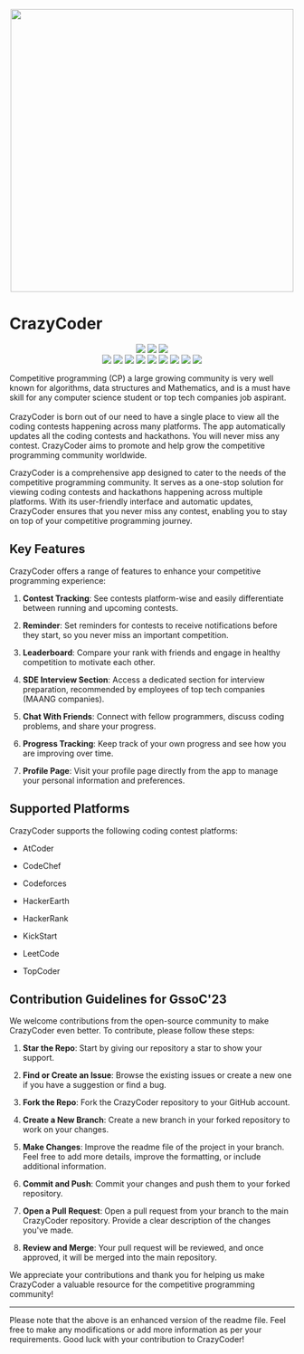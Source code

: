  <p align="center">
 <img src="https://github.com/Yash-Parsana/CrazyCoderApp/assets/77839976/d9197945-46b2-4fe1-893b-a6bfe8f3477b" height= 500 width = 500 />
</p>


# CrazyCoder



<div align="center">
<img src="https://forthebadge.com/images/badges/built-with-love.svg" />
<img src="https://forthebadge.com/images/badges/uses-brains.svg" /> 
<img src="https://forthebadge.com/images/badges/powered-by-responsibility.svg" />
 <br>
 <img src="https://img.shields.io/github/repo-size/Yash-Parsana/CrazyCoderApp?style=for-the-badge" />
 <img src="https://img.shields.io/github/issues/Yash-Parsana/CrazyCoderApp?style=for-the-badge" />
 <img src="https://img.shields.io/github/issues-closed-raw/Yash-Parsana/CrazyCoderApp?style=for-the-badge" />
 <img src="https://img.shields.io/github/issues-pr/Yash-Parsana/CrazyCoderApp?style=for-the-badge" />
 <img src="https://img.shields.io/github/issues-pr-closed-raw/Yash-Parsana/CrazyCoderApp?style=for-the-badge" />
 <img src="https://img.shields.io/github/forks/Yash-Parsana/CrazyCoderApp?style=for-the-badge" />
 <img src="https://img.shields.io/github/stars/Yash-Parsana/CrazyCoderApp?style=for-the-badge" />
 <img src="https://img.shields.io/github/contributors/Yash-Parsana/CrazyCoderApp?style=for-the-badge" />
 <img src="https://img.shields.io/github/last-commit/Yash-Parsana/CrazyCoderApp?style=for-the-badge" />
 </div>


Competitive programming (CP) a large growing community is very well known for algorithms, data structures and Mathematics, and is a must have skill for any computer science student or top tech companies job aspirant.<br>
<br>
CrazyCoder is born out of our need to have a single place to view all the coding contests happening across many platforms. The app automatically updates all the coding contests and hackathons. You will never miss any contest.
CrazyCoder aims to promote and help grow the competitive programming community worldwide.<br>

CrazyCoder is a comprehensive app designed to cater to the needs of the competitive programming community. It serves as a one-stop solution for viewing coding contests and hackathons happening across multiple platforms. With its user-friendly interface and automatic updates, CrazyCoder ensures that you never miss any contest, enabling you to stay on top of your competitive programming journey.

## Key Features

CrazyCoder offers a range of features to enhance your competitive programming experience:

1. **Contest Tracking**: See contests platform-wise and easily differentiate between running and upcoming contests.

2. **Reminder**: Set reminders for contests to receive notifications before they start, so you never miss an important competition.

3. **Leaderboard**: Compare your rank with friends and engage in healthy competition to motivate each other.

4. **SDE Interview Section**: Access a dedicated section for interview preparation, recommended by employees of top tech companies (MAANG companies).

5. **Chat With Friends**: Connect with fellow programmers, discuss coding problems, and share your progress.

6. **Progress Tracking**: Keep track of your own progress and see how you are improving over time.

7. **Profile Page**: Visit your profile page directly from the app to manage your personal information and preferences.

## Supported Platforms

CrazyCoder supports the following coding contest platforms:

- AtCoder

- CodeChef

- Codeforces

- HackerEarth

- HackerRank

- KickStart

- LeetCode

- TopCoder

## Contribution Guidelines for GssoC'23

We welcome contributions from the open-source community to make CrazyCoder even better. To contribute, please follow these steps:

1. **Star the Repo**: Start by giving our repository a star to show your support.

2. **Find or Create an Issue**: Browse the existing issues or create a new one if you have a suggestion or find a bug.

3. **Fork the Repo**: Fork the CrazyCoder repository to your GitHub account.

4. **Create a New Branch**: Create a new branch in your forked repository to work on your changes.

5. **Make Changes**: Improve the readme file of the project in your branch. Feel free to add more details, improve the formatting, or include additional information.

6. **Commit and Push**: Commit your changes and push them to your forked repository.

7. **Open a Pull Request**: Open a pull request from your branch to the main CrazyCoder repository. Provide a clear description of the changes you've made.

8. **Review and Merge**: Your pull request will be reviewed, and once approved, it will be merged into the main repository.

We appreciate your contributions and thank you for helping us make CrazyCoder a valuable resource for the competitive programming community!

---

Please note that the above is an enhanced version of the readme file. Feel free to make any modifications or add more information as per your requirements. Good luck with your contribution to CrazyCoder!

